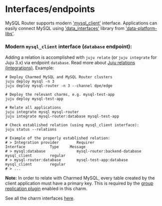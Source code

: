 # Interfaces/endpoints

MySQL Router supports modern ['mysql_client'](https://github.com/canonical/charm-relation-interfaces) interface. Applications can easily connect MySQL using ['data_interfaces'](https://charmhub.io/data-platform-libs/libraries/data_interfaces) library from ['data-platform-libs'](https://github.com/canonical/data-platform-libs/).

### Modern `mysql_client` interface (`database` endpoint):

Adding a relation is accomplished with `juju relate` (or `juju integrate` for Juju 3.x) via endpoint `database`. Read more about [Juju relations (integrations)](https://juju.is/docs/olm/relations). Example:

```shell
# Deploy Charmed MySQL and MySQL Router clusters
juju deploy mysql -n 3
juju deploy mysql-router -n 3 --channel dpe/edge

# Deploy the relevant charms, e.g. mysql-test-app
juju deploy mysql-test-app

# Relate all applications
juju integrate mysql mysql-router
juju integrate mysql-router:database mysql-test-app

# Check established relation (using mysql_client interface):
juju status --relations

# Example of the properly established relation:
# > Integration provider        Requirer                         Interface           Type     Message
# > mysql:database              mysql-router:backend-database    mysql_client        regular
# > mysql-router:database       mysql-test-app:database          mysql_client        regular         
# > ...
```

**Note:** In order to relate with Charmed MySQL, every table created by the client application must have a primary key. This is required by the [group replication plugin](https://dev.mysql.com/doc/refman/8.0/en/group-replication-requirements.html) enabled in this charm.

See all the charm interfaces [here](https://charmhub.io/mysql-router/integrations).